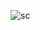 ![sc](https://github.com/Said-Suluk/100-Day-Of-CSS/assets/130802359/cf4d9dff-0306-4630-9eac-66280c039787)
